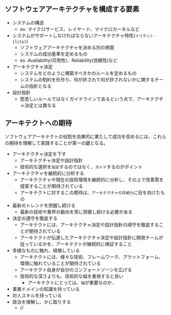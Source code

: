 ## ソフトウェアアーキテクチャを構成する要素

- システムの構造
    - ex. マイクロサービス、レイヤード、マイクロカーネルなど
- システムがサポートしなければならないアーキテクチャ特性(`イリティ(-ility)`)
    - ソフトウェアアーキテクチャを決める別の側面
    - システムの成功基準を定めるもの
    - ex. Availability(可用性)、Reliability(信頼性)など
- アーキテクチャ決定
    - システムをどのように構築すべきかのルールを定めるもの
    - システムの制約を形作り、何が許されて何が許されないかに関するチームの指針となる
- 設計指針
    - 堅苦しいルールではなくガイドラインであるという点で、アーキテクチャ決定とは異なる

## アーキテクトへの期待

ソフトウェアアーキテクトの役割を効果的に果たして成功を収めるには、これらの期待を理解して実践することが第一の鍵となる。

- アーキテクチャ決定を下す
    - アーキテクチャ決定や設計指針
    - 技術的な選択を`指定`するのではなく、`ガイド`するのがポイント
- アーキテクチャを継続的に分析する
    - アーキテクチャや現在の技術環境を継続的に分析し、その上で改善策を提案することが期待されている
    - アーキテクトに対するこの期待は、`アーキテクチャの存続力`に目を向けたもの
- 最新のトレンドを把握し続ける
    - 最新の技術や業界の動向を常に把握し続ける必要がある
- 決定の遵守を徹底する
    - アーキテクトには、アーキテクチャ決定や設計指針の順守を徹底することが期待されている
    - アーキテクトが伝達したアーキテクチャ決定や設計指針に開発チームが従っているかを、アーキテクトが継続的に検証すること
- 多様なものに触れ、経験している
    - アーキテクトには、様々な技術、フレームワーク、プラットフォーム、環境に触れていることが期待されている
    - アーキテクト自身が自分のコンフォートゾーンを広げる
    - 技術的な深さよりも、技術的な幅を重視すると良い
        - アーキテクトにとっては、`幅`が重要なのか..
- 事業ドメインの知識を持っている
- 対人スキルを持っている
- 政治を理解し、かじ取りする
    - //